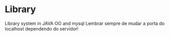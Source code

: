 # Library
Library system in JAVA OO and mysql
Lembrar sempre de mudar a porta do localhost dependendo do servidor!
